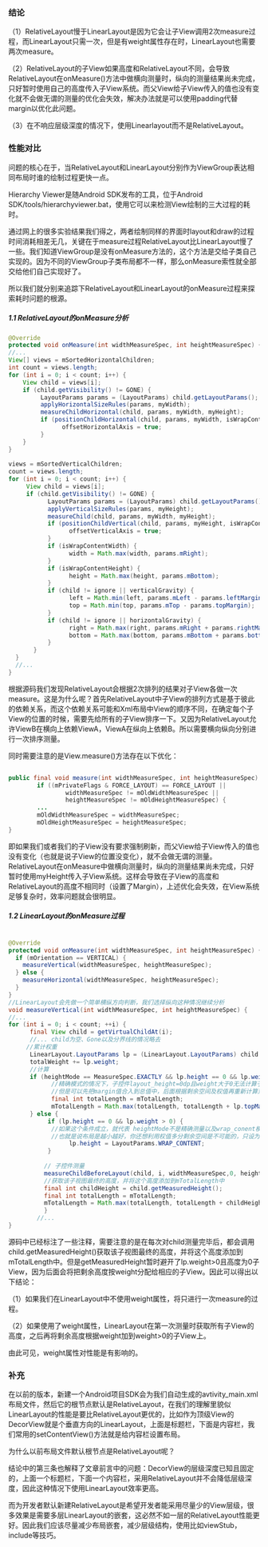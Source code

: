 ### 结论
（1）RelativeLayout慢于LinearLayout是因为它会让子View调用2次measure过程，而LinearLayout只需一次，但是有weight属性存在时，LinearLayout也需要两次measure。

（2）RelativeLayout的子View如果高度和RelativeLayout不同，会导致RelativeLayout在onMeasure()方法中做横向测量时，纵向的测量结果尚未完成，只好暂时使用自己的高度传入子View系统。而父View给子View传入的值也没有变化就不会做无谓的测量的优化会失效，解决办法就是可以使用padding代替margin以优化此问题。

（3）在不响应层级深度的情况下，使用Linearlayout而不是RelativeLayout。

### 性能对比

问题的核心在于，当RelativeLayout和LinearLayout分别作为ViewGroup表达相同布局时谁的绘制过程更快一点。

Hierarchy Viewer是随Android SDK发布的工具，位于Android SDK/tools/hierarchyviewer.bat，使用它可以来检测View绘制的三大过程的耗时。

通过网上的很多实验结果我们得之，两者绘制同样的界面时layout和draw的过程时间消耗相差无几，关键在于measure过程RelativeLayout比LinearLayout慢了一些。我们知道ViewGroup是没有onMeasure方法的，这个方法是交给子类自己实现的。因为不同的ViewGroup子类布局都不一样，那么onMeasure索性就全部交给他们自己实现好了。

所以我们就分别来追踪下RelativeLayout和LinearLayout的onMeasure过程来探索耗时问题的根源。

##### 1.1    RelativeLayout的onMeasure分析

```java
@Override  
protected void onMeasure(int widthMeasureSpec, int heightMeasureSpec) {  
//...
View[] views = mSortedHorizontalChildren;
int count = views.length;
for (int i = 0; i < count; i++) {
    View child = views[i];
    if (child.getVisibility() != GONE) {
         LayoutParams params = (LayoutParams) child.getLayoutParams();
         applyHorizontalSizeRules(params, myWidth);
         measureChildHorizontal(child, params, myWidth, myHeight);
         if (positionChildHorizontal(child, params, myWidth, isWrapContentWidth)) {
               offsetHorizontalAxis = true;
         }
    }
}
 
views = mSortedVerticalChildren;
count = views.length;
for (int i = 0; i < count; i++) {
     View child = views[i];
     if (child.getVisibility() != GONE) {
           LayoutParams params = (LayoutParams) child.getLayoutParams();
           applyVerticalSizeRules(params, myHeight);
           measureChild(child, params, myWidth, myHeight);
           if (positionChildVertical(child, params, myHeight, isWrapContentHeight)) {
                 offsetVerticalAxis = true;
           }
           if (isWrapContentWidth) {
                 width = Math.max(width, params.mRight);
           }
           if (isWrapContentHeight) {
                 height = Math.max(height, params.mBottom);
           }
           if (child != ignore || verticalGravity) {
                 left = Math.min(left, params.mLeft - params.leftMargin);
                 top = Math.min(top, params.mTop - params.topMargin);
           }
           if (child != ignore || horizontalGravity) {
                 right = Math.max(right, params.mRight + params.rightMargin);
                 bottom = Math.max(bottom, params.mBottom + params.bottomMargin);
           }
       }
  }
  //...
}
```
根据源码我们发现RelativeLayout会根据2次排列的结果对子View各做一次measure。这是为什么呢？首先RelativeLayout中子View的排列方式是基于彼此的依赖关系，而这个依赖关系可能和Xml布局中View的顺序不同，在确定每个子View的位置的时候，需要先给所有的子View排序一下。又因为RelativeLayout允许ViewB在横向上依赖ViewA，ViewA在纵向上依赖B。所以需要横向纵向分别进行一次排序测量。

同时需要注意的是View.measure()方法存在以下优化：

```java

public final void measure(int widthMeasureSpec, int heightMeasureSpec) {
        if ((mPrivateFlags & FORCE_LAYOUT) == FORCE_LAYOUT ||
                widthMeasureSpec != mOldWidthMeasureSpec ||
                heightMeasureSpec != mOldHeightMeasureSpec) {
        ...
        mOldWidthMeasureSpec = widthMeasureSpec;
        mOldHeightMeasureSpec = heightMeasureSpec;
}
```

即如果我们或者我们的子View没有要求强制刷新，而父View给子View传入的值也没有变化（也就是说子View的位置没变化），就不会做无谓的测量。RelativeLayout在onMeasure中做横向测量时，纵向的测量结果尚未完成，只好暂时使用myHeight传入子View系统。这样会导致在子View的高度和RelativeLayout的高度不相同时（设置了Margin），上述优化会失效，在View系统足够复杂时，效率问题就会很明显。

##### 1.2  LinearLayout的onMeasure过程

```java

@Override  
protected void onMeasure(int widthMeasureSpec, int heightMeasureSpec) {  
  if (mOrientation == VERTICAL) {  
    measureVertical(widthMeasureSpec, heightMeasureSpec);  
  } else {  
    measureHorizontal(widthMeasureSpec, heightMeasureSpec);  
  }  
}  
//LinearLayout会先做一个简单横纵方向判断，我们选择纵向这种情况继续分析
void measureVertical(int widthMeasureSpec, int heightMeasureSpec) {
//...
for (int i = 0; i < count; ++i) {  
      final View child = getVirtualChildAt(i);  
      //... child为空、Gone以及分界线的情况略去
     //累计权重
      LinearLayout.LayoutParams lp = (LinearLayout.LayoutParams) child.getLayoutParams();  
      totalWeight += lp.weight;  
      //计算
      if (heightMode == MeasureSpec.EXACTLY && lp.height == 0 && lp.weight > 0) {  
            //精确模式的情况下，子控件layout_height=0dp且weight大于0无法计算子控件的高度
            //但是可以先把margin值合入到总值中，后面根据剩余空间及权值再重新计算对应的高度
            final int totalLength = mTotalLength;  
            mTotalLength = Math.max(totalLength, totalLength + lp.topMargin + lp.bottomMargin);  
      } else {  
           if (lp.height == 0 && lp.weight > 0) {  
            //如果这个条件成立，就代表 heightMode不是精确测量以及wrap_conent模式
            //也就是说布局是越小越好，你还想利用权值多分剩余空间是不可能的，只设为wrap_content模式
                 lp.height = LayoutParams.WRAP_CONTENT;  
           }  
  
          // 子控件测量
          measureChildBeforeLayout(child, i, widthMeasureSpec,0, heightMeasureSpec,totalWeight== 0 ? mTotalLength :0);         
          //获取该子视图最终的高度，并将这个高度添加到mTotalLength中
          final int childHeight = child.getMeasuredHeight();  
          final int totalLength = mTotalLength;  
          mTotalLength = Math.max(totalLength, totalLength + childHeight + lp.topMargin + lp.bottomMargin + getNextLocationOffset(child)); 
          } 
        //...
}
```
源码中已经标注了一些注释，需要注意的是在每次对child测量完毕后，都会调用child.getMeasuredHeight()获取该子视图最终的高度，并将这个高度添加到mTotalLength中。但是getMeasuredHeight暂时避开了lp.weight>0且高度为0子View，因为后面会将把剩余高度按weight分配给相应的子View。因此可以得出以下结论：

（1）如果我们在LinearLayout中不使用weight属性，将只进行一次measure的过程。

（2）如果使用了weight属性，LinearLayout在第一次测量时获取所有子View的高度，之后再将剩余高度根据weight加到weight>0的子View上。

由此可见，weight属性对性能是有影响的。



### 补充

在以前的版本，新建一个Android项目SDK会为我们自动生成的avtivity_main.xml布局文件，然后它的根节点默认是RelativeLayout，在我们的理解里貌似LinearLayout的性能是要比RelativeLayout更优的，比如作为顶级View的DecorView就是个垂直方向的LinearLayout，上面是标题栏，下面是内容栏，我们常用的setContentView()方法就是给内容栏设置布局。

为什么以前布局文件默认根节点是RelativeLayout呢？

结论中的第三条也解释了文章前言中的问题：DecorView的层级深度已知且固定的，上面一个标题栏，下面一个内容栏，采用RelativeLayout并不会降低层级深度，因此这种情况下使用LinearLayout效率更高。

而为开发者默认新建RelativeLayout是希望开发者能采用尽量少的View层级，很多效果是需要多层LinearLayout的嵌套，这必然不如一层的RelativeLayout性能更好。因此我们应该尽量减少布局嵌套，减少层级结构，使用比如viewStub，include等技巧。

